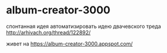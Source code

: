 # album-creator-3000

спонтанная идея автоматизировать идею двачевского треда http://arhivach.org/thread/122892/

живет на https://album-creator-3000.appspot.com/
